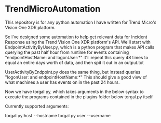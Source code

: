 # TrendMicroAutomation
This repository is for any python automation I have written for Trend Micro's Vision One XDR platform.

So I've designed some automation to help get relevant data for Incident Response using the Trend Vision One XDR platform's API.
We'll start with EndpointActivityByUser.py, which is a python program that makes API calls querying the past half hour from runtime for events containing "endpointHostName: <user-input> and logonUser:*"
It'll repeat this query 48 times to equal an entire days worth of data, and then spit it out in an output.txt

UserActivityByEndpoint.py does the same thing, but instead queries "logonUser: <user-input> and endpointHostName:*"
This should give a good view of what machines a user has events on in the past 24 hours.


Now we have torgal.py, which takes arguments in the below syntax to execute the programs contained in the plugins folder below torgal.py itself

Currently supported arguments:

torgal.py host --hostname <hostname>
torgal.py user --username <username>
